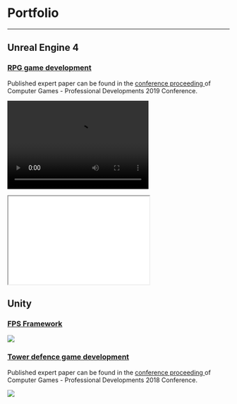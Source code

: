 # Portfolio

---

## Unreal Engine 4

### [RPG game development](https://github.com/alzuber/RPG-Unreal-Engine-4)
<p> 
  Published expert paper can be found in the 
  <a href="http://racunalne-igre.foi.hr/dokumenti/racunalne-igre-2019-zbornik-radova-compressed.pdf">conference proceeding </a>
  of Computer Games - Professional Developments 2019 Conference.
</p>


<video src="images/RPG_demo.mp4" width="320" height="200"></video>
<iframe src="images/RPG_demo.mp4" width="320" height="200"></iframe>

## Unity

### [FPS Framework](https://github.com/alzuber/Android-FPS-Framework)

<img src="images/dummy_thumbnail.jpg?raw=true"/>

### [Tower defence game development](https://github.com/alzuber/Obrana-tornjevima)
<p> 
  Published expert paper can be found in the 
  <a href="http://racunalne-igre.foi.hr/dokumenti/racunalne-igre-2018-zbornik-radova.pdf">conference proceeding </a>
  of Computer Games - Professional Developments 2018 Conference.
</p>
<img src="images/dummy_thumbnail.jpg?raw=true"/>

